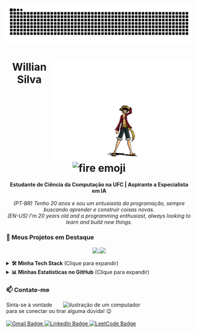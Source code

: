 <img src="https://github.com/WillianSilva51/WillianSilva51/blob/output/github-contribution-grid-snake.svg" alt="Snake animation">

<div align="center">
    <img align="right" height="275px" src="https://github.com/WillianSilva51/WillianSilva51/blob/main/assets/luffy.gif" alt="Luffy GIF">

  <h1>
        Willian Silva
        <img src="https://images.emojiterra.com/google/noto-emoji/animated-emoji/1f525.gif" width="40px" alt="fire emoji">
  </h1>

  <p>
        <b>Estudante de Ciência da Computação na UFC | Aspirante a Especialista em IA</b>
        <br><br>
        <i>(PT-BR) Tenho 20 anos e sou um entusiasta da programação, sempre buscando aprender e construir coisas novas.</i>
        <br>
        <i>(EN-US) I'm 20 years old and a programming enthusiast, always looking to learn and build new things.</i>
  </p>
</div>

### 🚀 Meus Projetos em Destaque

<div align="center">
    <a href="https://github.com/WillianSilva51/Dictionary" target="_blank">
        <img align="center" src="https://github-readme-stats.vercel.app/api/pin/?username=WillianSilva51&repo=Dictionary&theme=codeSTACKr" />
    </a>
    <a href="https://github.com/WillianSilva51/TermuxAssistant" target="_blank">
        <img align="center" src="https://github-readme-stats.vercel.app/api/pin/?username=WillianSilva51&repo=TermuxAssistant&theme=codeSTACKr" />
    </a>
</div>

<br>

<details>
    <summary><b>🛠️ Minha Tech Stack</b> (Clique para expandir)</summary>
    <br>
    
  <h4>👨‍💻 Linguagens</h4>
    <p>
        <a href="https://skillicons.dev">
            <img src="https://skillicons.dev/icons?i=java,spring,python,c,cpp,haskell"/>
        </a>
    </p>

  <h4>⚙️ Ferramentas & Plataformas</h4>
    <p>
        <a href="https://skillicons.dev">
            <img src="https://skillicons.dev/icons?i=vscode,idea,linux,windows,git,github,notion,docker,postgres"/>
        </a>
    </p>

  <h4>🌱 Atualmente Aprendendo</h4>
    <p>
        <a href="https://skillicons.dev">
            <img src="https://skillicons.dev/icons?i=spring,docker,postgres,bash"/>
        </a>
    </p>
</details>

<details>
    <summary><b>📊 Minhas Estatísticas no GitHub</b> (Clique para expandir)</summary>
    <br>
    <div align="center">
        <img loading="lazy" src="https://github-readme-stats.vercel.app/api?username=WillianSilva51&theme=codeSTACKr&show_icons=true&include_all_commits=true&count_private=true" alt="Estatísticas do Github"/>
        <img loading="lazy" height="180px" src="https://github-readme-stats.vercel.app/api/top-langs/?username=WillianSilva51&layout=compact&langs_count=7&theme=codeSTACKr" alt="Linguagens mais usadas"/>
        <img loading="lazy" src="https://streak-stats.demolab.com/?user=WillianSilva51&theme=codeSTACKr&hide_border=false&date_format=j%20M%5B%20Y%5D" alt="Sequência de Contribuições no GitHub"/>
    </div>
</details>

### 📫 Contate-me

<img loading="lazy" src="https://raw.githubusercontent.com/MicaelliMedeiros/micaellimedeiros/master/image/computer-illustration.png" alt="ilustração de um computador" min-width="350px" max-width="350px" width="350px" align="right">

<p>
    Sinta-se à vontade para se conectar ou tirar alguma dúvida! 😉
    <br><br>
    <a href="mailto:antonio.willian051@gmail.com" target="_blank">
        <img loading="lazy" height="50px" src="https://img.shields.io/badge/Gmail-D14836?style=for-the-badge&logo=gmail&logoColor=white" target="_blank" alt="Gmail Badge">
    </a>
    <a href="https://www.linkedin.com/in/willian-silva01/" target="_blank">
        <img loading="lazy" height="50px" src="https://img.shields.io/badge/LinkedIn-0077B5?style=for-the-badge&logo=linkedin&logoColor=white" target="_blank" alt="LinkedIn Badge">
    </a>
    <a href="https://leetcode.com/williansilva51/" target="_blank">
        <img loading="lazy" height="50px" src="https://img.shields.io/badge/LeetCode-FFA116?style=for-the-badge&logo=leetcode&logoColor=black" target="_blank" alt="LeetCode Badge">
    </a>
</p>
